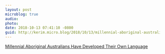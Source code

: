 ```yaml
---
layout: post
microblog: true
audio: 
photo: 
date: 2018-10-13 07:41:10 -0800
guid: http://kerim.micro.blog/2018/10/13/millennial-aboriginal-australians.html
---
```

[Millennial Aboriginal Australians Have Developed Their Own Language](http://www.atlasobscura.com/articles/light-warlpiri)

